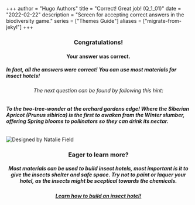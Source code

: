 +++
author = "Hugo Authors"
title = "Correct! Great job! (Q_1_01)"
date = "2022-02-22"
description = "Screen for accepting correct answers in the biodiversity game."
series = ["Themes Guide"]
aliases = ["migrate-from-jekyl"]
+++

### <center> Congratulations! </center>
#### <center> Your answer was correct. 
##### In fact, all the answers were correct! You can use most materials for insect hotels! </center>

###### <center> The next question can be found by following this hint: </center>
###### **To the two-tree-wonder at the orchard gardens edge! Where the Siberian Apricot (Prunus sibirica) is the first to awaken from the Winter slumber, offering Spring blooms to pollinators so they can drink its nectar.**


![Designed by Natalie Field](/img/insect-hotel.jpg)

### <center> Eager to learn more? </center>

##### <center> Most materials can be used to build insect hotels, most important is it to give the insects shelter and safe space. Try not to paint or laquer your hotel, as the insects might be sceptical towards the chemicals. </center>
##### <center> [Learn how to build an insect hotel!](https://www.nhm.uio.no/fakta/botanikk/nyheter/2016/lag-et-insektshotell.html) </center>


